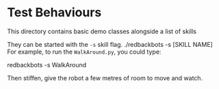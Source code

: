 # Test Behaviours

This directory contains basic demo classes alongside a list of skills

They can be started with the `-s` skill flag.  ./redbackbots -s [SKILL NAME]
For example, to run the `WalkAround.py`, you could type:
  
   redbackbots -s WalkAround

Then stiffen, give the robot a few metres of room to move and watch.
